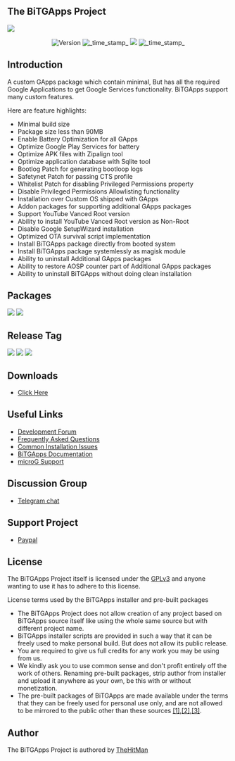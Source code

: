 ## The BiTGApps Project

![](banner.png)

<div align="center">
  <!-- Version -->
    <img src="https://img.shields.io/badge/Revision-37-blue.svg?longCache=true&style=flat-square"
      alt="Version" />
  <!-- Last Updated -->
    <img src="https://img.shields.io/badge/Updated-August 19, 2021-orange.svg?longCache=true&style=flat-square"
      alt="_time_stamp_" />
  <!-- License -->
    <a href="https://www.gnu.org/licenses/gpl-3.0" target="_blank"><img src="https://img.shields.io/badge/License-GPLv3-yellow.svg?longCache=true&style=flat-square"></a>
  <!-- Status -->
    <img src="https://img.shields.io/badge/Status-Stable-green.svg?longCache=true&style=flat-square"
      alt="_time_stamp_" />
</div>

## Introduction

A custom GApps package which contain minimal, But has all the required Google Applications to get Google Services functionality. BiTGApps support many custom features.

Here are feature highlights:

* Minimal build size
* Package size less than 90MB
* Enable Battery Optimization for all GApps
* Optimize Google Play Services for battery
* Optimize APK files with Zipalign tool
* Optimize application database with Sqlite tool
* Bootlog Patch for generating bootloop logs
* Safetynet Patch for passing CTS profile
* Whitelist Patch for disabling Privileged Permissions property
* Disable Privileged Permissions Allowlisting functionality
* Installation over Custom OS shipped with GApps
* Addon packages for supporting additional GApps packages
* Support YouTube Vanced Root version
* Ability to install YouTube Vanced Root version as Non-Root
* Disable Google SetupWizard installation
* Optimized OTA survival script implementation
* Install BiTGApps package directly from booted system
* Install BiTGApps package systemlessly as magisk module
* Ability to uninstall Additional GApps packages
* Ability to restore AOSP counter part of Additional GApps packages
* Ability to uninstall BiTGApps without doing clean installation

## Packages

[![](https://img.shields.io/badge/List-%20GApps-teal.svg?style=flat-square)](https://github.com/BiTGApps/BiTGApps/wiki/BiTGApps-Packages)
[![](https://img.shields.io/badge/List-%20Addon-teal.svg?style=flat-square)](https://github.com/BiTGApps/BiTGApps/wiki/BiTGApps-Additional-Packages)

## Release Tag

![](https://img.shields.io/badge/BiTGApps-%20R37-green.svg?style=flat-square)
![](https://img.shields.io/badge/MicroG-%20R37-blue.svg?style=flat-square)
![](https://img.shields.io/badge/Addon-%20R25-red.svg?style=flat-square)

## Downloads

* [Click Here](https://github.com/BiTGApps/BiTGApps/wiki/Download-Portals)

## Useful Links

* [Development Forum](https://forum.xda-developers.com/t/custom-gapps-bitgapps-for-android.4012165)
* [Frequently Asked Questions](https://github.com/BiTGApps/BiTGApps/wiki/Frequently-Asked-Questions-(FAQ))
* [Common Installation Issues](https://github.com/BiTGApps/BiTGApps/wiki/Common-Installation-Issues)
* [BiTGApps Documentation](https://github.com/BiTGApps/BiTGApps/wiki)
* [microG Support](https://github.com/BiTGApps/BiTGApps/wiki#microg)

## Discussion Group

* [Telegram chat](https://t.me/bitgapps_official)

## Support Project

* [Paypal](https://www.paypal.me/kartikverma443)

## License

The BiTGApps Project itself is licensed under the [GPLv3](https://github.com/BiTGApps/BiTGApps/blob/master/LICENSE) and anyone wanting to use it has to adhere to this license.

License terms used by the BiTGApps installer and pre-built packages

   * The BiTGApps Project does not allow creation of any project based on BiTGApps source itself like using the whole same source but with different project name.
   * BiTGApps installer scripts are provided in such a way that it can be freely used to make personal build. But does not allow its public release.
   * You are required to give us full credits for any work you may be using from us.
   * We kindly ask you to use common sense and don't profit entirely off the work of others. Renaming pre-built packages, strip author from installer and upload it anywhere as your own, be this with or without monetization.
   * The pre-built packages of BiTGApps are made available under the terms that they can be freely used for personal use only, and are not allowed to be mirrored to the public other than these sources [[1]](https://bitgapps.github.io),[[2]](https://bitgapps.com),[[3]](https://bitgapps.org).

## Author

The BiTGApps Project is authored by [TheHitMan](https://TheHitMan7.github.io)
